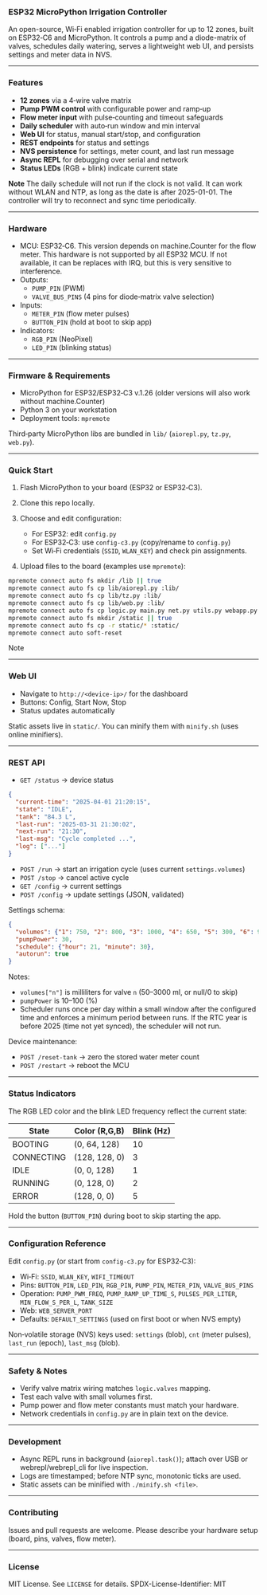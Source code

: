 ### ESP32 MicroPython Irrigation Controller

An open-source, Wi‑Fi enabled irrigation controller for up to 12 zones, built on ESP32‑C6 and MicroPython. It controls a pump and a diode-matrix of valves, schedules daily watering, serves a lightweight web UI, and persists settings and meter data in NVS.

---

### Features
- **12 zones** via a 4‑wire valve matrix
- **Pump PWM control** with configurable power and ramp‑up
- **Flow meter input** with pulse‑counting and timeout safeguards
- **Daily scheduler** with auto‑run window and min interval
- **Web UI** for status, manual start/stop, and configuration
- **REST endpoints** for status and settings
- **NVS persistence** for settings, meter count, and last run message
- **Async REPL** for debugging over serial and network
- **Status LEDs** (RGB + blink) indicate current state

**Note** The daily schedule will not run if the clock is not valid. It can work without WLAN and NTP, as long as the date is after 2025-01-01. The controller will try to reconnect and sync time periodically.

---

### Hardware
- MCU: ESP32‑C6. This version depends on machine.Counter for the flow meter. This hardware is 
not supported by all ESP32 MCU. If not available, it can be replaces with IRQ, but this is 
very sensitive to interference. 
- Outputs:
  - `PUMP_PIN` (PWM)
  - `VALVE_BUS_PINS` (4 pins for diode‑matrix valve selection)
- Inputs:
  - `METER_PIN` (flow meter pulses)
  - `BUTTON_PIN` (hold at boot to skip app)
- Indicators:
  - `RGB_PIN` (NeoPixel)
  - `LED_PIN` (blinking status)

---

### Firmware & Requirements
- MicroPython for ESP32/ESP32‑C3 v.1.26 (older versions will also work without machine.Counter)
- Python 3 on your workstation
- Deployment tools: `mpremote`

Third‑party MicroPython libs are bundled in `lib/` (`aiorepl.py`, `tz.py`, `web.py`).

---

### Quick Start
1) Flash MicroPython to your board (ESP32 or ESP32‑C3).

2) Clone this repo locally.

3) Choose and edit configuration:
   - For ESP32: edit `config.py`
   - For ESP32‑C3: use `config-c3.py` (copy/rename to `config.py`)
   - Set Wi‑Fi credentials (`SSID`, `WLAN_KEY`) and check pin assignments.

4) Upload files to the board (examples use `mpremote`):

```bash
mpremote connect auto fs mkdir /lib || true
mpremote connect auto fs cp lib/aiorepl.py :lib/
mpremote connect auto fs cp lib/tz.py :lib/
mpremote connect auto fs cp lib/web.py :lib/
mpremote connect auto fs cp logic.py main.py net.py utils.py webapp.py config.py :
mpremote connect auto fs mkdir /static || true
mpremote connect auto fs cp -r static/* :static/
mpremote connect auto soft-reset
```

Note

---

### Web UI
- Navigate to `http://<device-ip>/` for the dashboard
- Buttons: Config, Start Now, Stop
- Status updates automatically

Static assets live in `static/`. You can minify them with `minify.sh` (uses online minifiers).

---

### REST API

- `GET /status` → device status

```json
{
  "current-time": "2025-04-01 21:20:15",
  "state": "IDLE",
  "tank": "84.3 L",
  "last-run": "2025-03-31 21:30:02",
  "next-run": "21:30",
  "last-msg": "Cycle completed ...",
  "log": ["..."]
}
```

- `POST /run` → start an irrigation cycle (uses current `settings.volumes`)
- `POST /stop` → cancel active cycle
- `GET /config` → current settings
- `POST /config` → update settings (JSON, validated)

Settings schema:

```json
{
  "volumes": {"1": 750, "2": 800, "3": 1000, "4": 650, "5": 300, "6": 900, "7": 300, "8": 550, "9": null, "10": null, "11": null, "12": null},
  "pumpPower": 30,
  "schedule": {"hour": 21, "minute": 30},
  "autorun": true
}
```

Notes:
- `volumes["n"]` is milliliters for valve `n` (50–3000 ml, or null/0 to skip)
- `pumpPower` is 10–100 (%)
- Scheduler runs once per day within a small window after the configured time and enforces a minimum period between runs. If the RTC year is before 2025 (time not yet synced), the scheduler will not run.

Device maintenance:
- `POST /reset-tank` → zero the stored water meter count
- `POST /restart` → reboot the MCU

---

### Status Indicators

The RGB LED color and the blink LED frequency reflect the current state:

| State       | Color (R,G,B) | Blink (Hz) |
|-------------|----------------|------------|
| BOOTING     | (0, 64, 128)  | 10         |
| CONNECTING  | (128, 128, 0) | 3          |
| IDLE        | (0, 0, 128)   | 1          |
| RUNNING     | (0, 128, 0)   | 2          |
| ERROR       | (128, 0, 0)   | 5          |

Hold the button (`BUTTON_PIN`) during boot to skip starting the app.

---

### Configuration Reference
Edit `config.py` (or start from `config-c3.py` for ESP32‑C3):
- Wi‑Fi: `SSID`, `WLAN_KEY`, `WIFI_TIMEOUT`
- Pins: `BUTTON_PIN`, `LED_PIN`, `RGB_PIN`, `PUMP_PIN`, `METER_PIN`, `VALVE_BUS_PINS`
- Operation: `PUMP_PWM_FREQ`, `PUMP_RAMP_UP_TIME_S`, `PULSES_PER_LITER`, `MIN_FLOW_S_PER_L`, `TANK_SIZE`
- Web: `WEB_SERVER_PORT`
- Defaults: `DEFAULT_SETTINGS` (used on first boot or when NVS empty)

Non‑volatile storage (NVS) keys used: `settings` (blob), `cnt` (meter pulses), `last_run` (epoch), `last_msg` (blob).

---

### Safety & Notes
- Verify valve matrix wiring matches `logic.valves` mapping.
- Test each valve with small volumes first.
- Pump power and flow meter constants must match your hardware.
- Network credentials in `config.py` are in plain text on the device.

---

### Development
- Async REPL runs in background (`aiorepl.task()`); attach over USB or webrepl/webrepl_cli for live inspection.
- Logs are timestamped; before NTP sync, monotonic ticks are used.
- Static assets can be minified with `./minify.sh <file>`.

---

### Contributing
Issues and pull requests are welcome. Please describe your hardware setup (board, pins, valves, flow meter).

---

### License
MIT License. See `LICENSE` for details.
SPDX-License-Identifier: MIT
